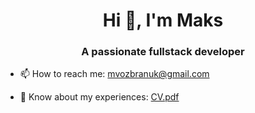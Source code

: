 <h1 align="center">Hi 👋, I'm Maks</h1>
<h3 align="center">A passionate fullstack developer</h3>

- 📫 How to reach me: [mvozbranuk@gmail.com](mailto:mvozbranuk@gmail.com)

- 📄 Know about my experiences: [CV.pdf](https://github.com/vozmi/vozmi/blob/main/CV__Maksim_Vozbraniuk.pdf)
